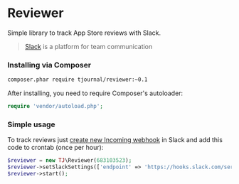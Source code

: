 # Reviewer
Simple library to track App Store reviews with Slack.

>[Slack](https://slack.com/) is a platform for team communication

### Installing via Composer
```bash
composer.phar require tjournal/reviewer:~0.1
```

After installing, you need to require Composer's autoloader:

```php
require 'vendor/autoload.php';
```

### Simple usage
To track reviews just [create new Incoming webhook](https://slack.com/services/new/incoming-webhook) in Slack and add this code to crontab (once per hour):

```php
$reviewer = new TJ\Reviewer(683103523);
$reviewer->setSlackSettings(['endpoint' => 'https://hooks.slack.com/services/ABCDE/QWERTY', 'channel' => '#reviews']);
$reviewer->start();
```
